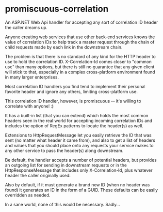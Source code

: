 # promiscuous-correlation
An ASP.NET Web Api handler for accepting any sort of correlation ID header the caller dreams up.

Anyone creating web services that use other back-end services knows the value of correlation IDs
to help track a master request through the chain of child requests made by each link in the 
downstream chain.

The problem is that there is no standard of any kind for the HTTP header to use to hold the 
correlation ID.  X-Correlation-Id comes closer to "common use" than many options, but there is
still no guarantee that any given client will stick to that, especially in a complex cross-platform
environment found in many larger enterprises.

Most correlation ID handlers you find tend to implement their personal favorite header and ignore
any others, limiting cross-platform use.

This correlation ID handler, however, is promiscuous -- it's willing to correlate with anyone!  :)

It has a built-in list (that you can extend) which holds the most common headers seen in the real
world for accepting incoming correlation IDs and includes the option of RegEx patterns to
locate the header(s) as well.  

Extensions to HttpRequestMessage let you easily retrieve the ID that was sent
(no matter what header it came from), and also to get a list of headers and values that you
should place onto any requests your service makes to any other service to pass the header(s)
along downstream. 

Be default, the handler accepts a number of potential headers, but provides an outgoing list for 
sending in downstream requests or in the HttpResponseMessage that includes only X-Correlation-Id,
plus whatever header the caller originally used.

Also by default, if it must generate a brand new ID (when no header was found) it generates an ID
in the form of a GUID.  These defaults can be easily overridden as needed.

In a sane world, none of this would be necessary. Sadly...

